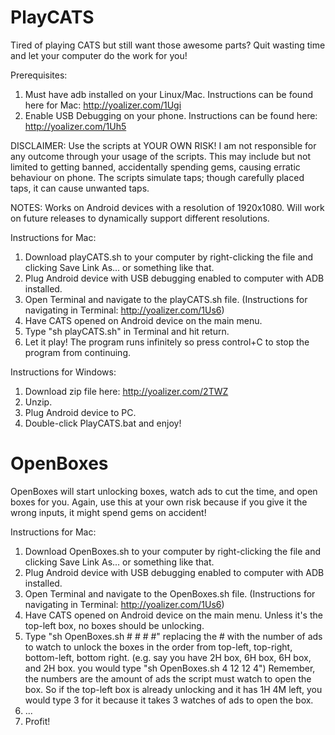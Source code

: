 # PlayCATS
Tired of playing CATS but still want those awesome parts? Quit wasting time and let your computer do the work for you!

Prerequisites:
1. Must have adb installed on your Linux/Mac. Instructions can be found here for Mac: http://yoalizer.com/1Ugi
2. Enable USB Debugging on your phone. Instructions can be found here: http://yoalizer.com/1Uh5

DISCLAIMER:
Use the scripts at YOUR OWN RISK! I am not responsible for any outcome through your usage of the scripts. This may include but not limited to getting banned, accidentally spending gems, causing erratic behaviour on phone. The scripts simulate taps; though carefully placed taps, it can cause unwanted taps.

NOTES:
Works on Android devices with a resolution of 1920x1080. Will work on future releases to dynamically support different resolutions.

Instructions for Mac:
1. Download playCATS.sh to your computer by right-clicking the file and clicking Save Link As... or something like that.
2. Plug Android device with USB debugging enabled to computer with ADB installed.
3. Open Terminal and navigate to the playCATS.sh file. (Instructions for navigating in Terminal: http://yoalizer.com/1Us6)
4. Have CATS opened on Android device on the main menu.
5. Type "sh playCATS.sh" in Terminal and hit return.
6. Let it play! The program runs infinitely so press control+C to stop the program from continuing.

Instructions for Windows:
1. Download zip file here: http://yoalizer.com/2TWZ
2. Unzip.
3. Plug Android device to PC.
4. Double-click PlayCATS.bat and enjoy!

# OpenBoxes
OpenBoxes will start unlocking boxes, watch ads to cut the time, and open boxes for you. Again, use this at your own risk because if you give it the wrong inputs, it might spend gems on accident!

Instructions for Mac:
1. Download OpenBoxes.sh to your computer by right-clicking the file and clicking Save Link As... or something like that.
2. Plug Android device with USB debugging enabled to computer with ADB installed.
3. Open Terminal and navigate to the OpenBoxes.sh file. (Instructions for navigating in Terminal: http://yoalizer.com/1Us6)
4. Have CATS opened on Android device on the main menu. Unless it's the top-left box, no boxes should be unlocking.
5. Type "sh OpenBoxes.sh # # # #" replacing the # with the number of ads to watch to unlock the boxes in the order from top-left, top-right, bottom-left, bottom right. (e.g. say you have 2H box, 6H box, 6H box, and 2H box. you would type "sh OpenBoxes.sh 4 12 12 4") Remember, the numbers are the amount of ads the script must watch to open the box. So if the top-left box is already unlocking and it has 1H 4M left, you would type 3 for it because it takes 3 watches of ads to open the box.
6. ...
7. Profit!
